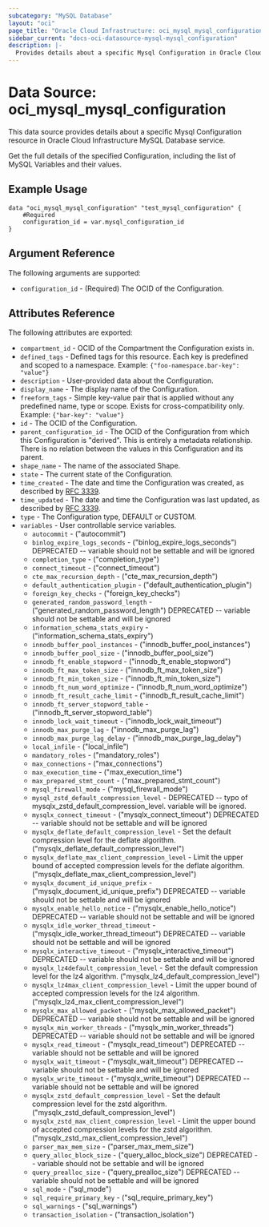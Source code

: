 ```yaml
---
subcategory: "MySQL Database"
layout: "oci"
page_title: "Oracle Cloud Infrastructure: oci_mysql_mysql_configuration"
sidebar_current: "docs-oci-datasource-mysql-mysql_configuration"
description: |-
  Provides details about a specific Mysql Configuration in Oracle Cloud Infrastructure MySQL Database service
---
```


# Data Source: oci_mysql_mysql_configuration
This data source provides details about a specific Mysql Configuration resource in Oracle Cloud Infrastructure MySQL Database service.

Get the full details of the specified Configuration, including the list of MySQL Variables and their values.


## Example Usage

```hcl
data "oci_mysql_mysql_configuration" "test_mysql_configuration" {
	#Required
	configuration_id = var.mysql_configuration_id
}
```

## Argument Reference

The following arguments are supported:

* `configuration_id` - (Required) The OCID of the Configuration.


## Attributes Reference

The following attributes are exported:

* `compartment_id` - OCID of the Compartment the Configuration exists in.
* `defined_tags` - Defined tags for this resource. Each key is predefined and scoped to a namespace. Example: `{"foo-namespace.bar-key": "value"}` 
* `description` - User-provided data about the Configuration.
* `display_name` - The display name of the Configuration.
* `freeform_tags` - Simple key-value pair that is applied without any predefined name, type or scope. Exists for cross-compatibility only. Example: `{"bar-key": "value"}` 
* `id` - The OCID of the Configuration.
* `parent_configuration_id` - The OCID of the Configuration from which this Configuration is "derived". This is entirely a metadata relationship. There is no relation between the values in this Configuration and its parent. 
* `shape_name` - The name of the associated Shape.
* `state` - The current state of the Configuration.
* `time_created` - The date and time the Configuration was created, as described by [RFC 3339](https://tools.ietf.org/rfc/rfc3339).
* `time_updated` - The date and time the Configuration was last updated, as described by [RFC 3339](https://tools.ietf.org/rfc/rfc3339).
* `type` - The Configuration type, DEFAULT or CUSTOM.
* `variables` - User controllable service variables.
	* `autocommit` - ("autocommit")
	* `binlog_expire_logs_seconds` - ("binlog_expire_logs_seconds") DEPRECATED -- variable should not be settable and will be ignored
	* `completion_type` - ("completion_type")
	* `connect_timeout` - ("connect_timeout")
	* `cte_max_recursion_depth` - ("cte_max_recursion_depth")
	* `default_authentication_plugin` - ("default_authentication_plugin")
	* `foreign_key_checks` - ("foreign_key_checks")
	* `generated_random_password_length` - ("generated_random_password_length") DEPRECATED -- variable should not be settable and will be ignored
	* `information_schema_stats_expiry` - ("information_schema_stats_expiry")
	* `innodb_buffer_pool_instances` - ("innodb_buffer_pool_instances")
	* `innodb_buffer_pool_size` - ("innodb_buffer_pool_size")
	* `innodb_ft_enable_stopword` - ("innodb_ft_enable_stopword")
	* `innodb_ft_max_token_size` - ("innodb_ft_max_token_size")
	* `innodb_ft_min_token_size` - ("innodb_ft_min_token_size")
	* `innodb_ft_num_word_optimize` - ("innodb_ft_num_word_optimize")
	* `innodb_ft_result_cache_limit` - ("innodb_ft_result_cache_limit")
	* `innodb_ft_server_stopword_table` - ("innodb_ft_server_stopword_table")
	* `innodb_lock_wait_timeout` - ("innodb_lock_wait_timeout")
	* `innodb_max_purge_lag` - ("innodb_max_purge_lag")
	* `innodb_max_purge_lag_delay` - ("innodb_max_purge_lag_delay")
	* `local_infile` - ("local_infile")
	* `mandatory_roles` - ("mandatory_roles")
	* `max_connections` - ("max_connections")
	* `max_execution_time` - ("max_execution_time")
	* `max_prepared_stmt_count` - ("max_prepared_stmt_count")
	* `mysql_firewall_mode` - ("mysql_firewall_mode")
	* `mysql_zstd_default_compression_level` - DEPRECATED -- typo of mysqlx_zstd_default_compression_level. variable will be ignored.
	* `mysqlx_connect_timeout` - ("mysqlx_connect_timeout") DEPRECATED -- variable should not be settable and will be ignored
	* `mysqlx_deflate_default_compression_level` - Set the default compression level for the deflate algorithm. ("mysqlx_deflate_default_compression_level")
	* `mysqlx_deflate_max_client_compression_level` - Limit the upper bound of accepted compression levels for the deflate algorithm. ("mysqlx_deflate_max_client_compression_level")
	* `mysqlx_document_id_unique_prefix` - ("mysqlx_document_id_unique_prefix") DEPRECATED -- variable should not be settable and will be ignored
	* `mysqlx_enable_hello_notice` - ("mysqlx_enable_hello_notice") DEPRECATED -- variable should not be settable and will be ignored
	* `mysqlx_idle_worker_thread_timeout` - ("mysqlx_idle_worker_thread_timeout") DEPRECATED -- variable should not be settable and will be ignored
	* `mysqlx_interactive_timeout` - ("mysqlx_interactive_timeout") DEPRECATED -- variable should not be settable and will be ignored
	* `mysqlx_lz4default_compression_level` - Set the default compression level for the lz4 algorithm. ("mysqlx_lz4_default_compression_level")
	* `mysqlx_lz4max_client_compression_level` - Limit the upper bound of accepted compression levels for the lz4 algorithm. ("mysqlx_lz4_max_client_compression_level")
	* `mysqlx_max_allowed_packet` - ("mysqlx_max_allowed_packet") DEPRECATED -- variable should not be settable and will be ignored
	* `mysqlx_min_worker_threads` - ("mysqlx_min_worker_threads") DEPRECATED -- variable should not be settable and will be ignored
	* `mysqlx_read_timeout` - ("mysqlx_read_timeout") DEPRECATED -- variable should not be settable and will be ignored
	* `mysqlx_wait_timeout` - ("mysqlx_wait_timeout") DEPRECATED -- variable should not be settable and will be ignored
	* `mysqlx_write_timeout` - ("mysqlx_write_timeout") DEPRECATED -- variable should not be settable and will be ignored
	* `mysqlx_zstd_default_compression_level` - Set the default compression level for the zstd algorithm. ("mysqlx_zstd_default_compression_level")
	* `mysqlx_zstd_max_client_compression_level` - Limit the upper bound of accepted compression levels for the zstd algorithm. ("mysqlx_zstd_max_client_compression_level")
	* `parser_max_mem_size` - ("parser_max_mem_size")
	* `query_alloc_block_size` - ("query_alloc_block_size") DEPRECATED -- variable should not be settable and will be ignored
	* `query_prealloc_size` - ("query_prealloc_size") DEPRECATED -- variable should not be settable and will be ignored
	* `sql_mode` - ("sql_mode")
	* `sql_require_primary_key` - ("sql_require_primary_key")
	* `sql_warnings` - ("sql_warnings")
	* `transaction_isolation` - ("transaction_isolation")

